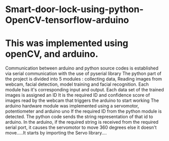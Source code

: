 # Smart-door-lock-using-python-OpenCV-tensorflow-arduino
# This was implemented using openCV, and arduino. 

Communication between arduino and python source codes is established via serial communication with the use of pyserial library
The python part of the project is divided into 5 modules : collecting data, Reading images from webcam, facial detection, model training and facial recognition.
Each module has it's corresponding input and output.
Each data set of the trained images is assigned an ID
It is the required ID and confidence score of images read by the webcam that triggers the arduino to start working
The arduino hardware module was implemented using a servomotor, potentiometer and arduino uno
If the required ID from the python module is detected. The python code sends the string representation of that id to arduino.
In the arduino, if the required string is received from the required serial port, it causes the servomotor to move 360 degrees else it doesn't move.....It starts by importing the Servo library....

